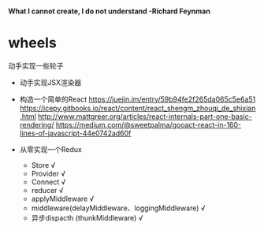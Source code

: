 
#### What I cannot create, I do not understand  -Richard Feynman

# wheels
动手实现一些轮子
- 动手实现JSX渲染器
- 构造一个简单的React
https://juejin.im/entry/59b94fe2f265da065c5e6a51
https://icepy.gitbooks.io/react/content/react_shengm_zhouqi_de_shixian.html
http://www.mattgreer.org/articles/react-internals-part-one-basic-rendering/
https://medium.com/@sweetpalma/gooact-react-in-160-lines-of-javascript-44e0742ad60f

- 从零实现一个Redux
    - Store √
    - Provider √
    - Connect √
    - reducer √
    - applyMiddleware √
    - middleware(delayMiddleware、loggingMiddleware) √
    - 异步dispacth (thunkMiddleware)  √
